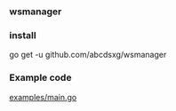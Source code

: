### wsmanager

### install

go get -u github.com/abcdsxg/wsmanager

### Example code

[examples/main.go](examples/main.go)